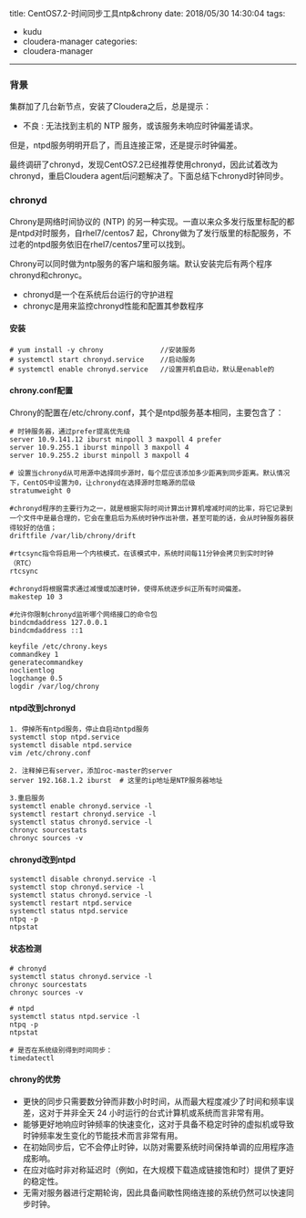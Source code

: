 

title: CentOS7.2-时间同步工具ntp&chrony
date: 2018/05/30 14:30:04
tags:
- kudu
- cloudera-manager
categories:
- cloudera-manager

---

### 背景

集群加了几台新节点，安装了Cloudera之后，总是提示：

- 不良 : 无法找到主机的 NTP 服务，或该服务未响应时钟偏差请求。

但是，ntpd服务明明开启了，而且连接正常，还是提示时钟偏差。

最终调研了chronyd，发现CentOS7.2已经推荐使用chronyd，因此试着改为chronyd，重启Cloudera agent后问题解决了。下面总结下chronyd时钟同步。

<!--more-->

### chronyd

Chrony是网络时间协议的 (NTP) 的另一种实现。一直以来众多发行版里标配的都是ntpd对时服务，自rhel7/centos7 起，Chrony做为了发行版里的标配服务，不过老的ntpd服务依旧在rhel7/centos7里可以找到。

Chrony可以同时做为ntp服务的客户端和服务端。默认安装完后有两个程序chronyd和chronyc。

- chronyd是一个在系统后台运行的守护进程
- chronyc是用来监控chronyd性能和配置其参数程序

#### 安装

```
# yum install -y chrony              //安装服务
# systemctl start chronyd.service    //启动服务
# systemctl enable chronyd.service   //设置开机自启动，默认是enable的

```

#### chrony.conf配置

Chrony的配置在/etc/chrony.conf，其个是ntpd服务基本相同，主要包含了：

```
# 时钟服务器，通过prefer提高优先级
server 10.9.141.12 iburst minpoll 3 maxpoll 4 prefer
server 10.9.255.1 iburst minpoll 3 maxpoll 4 
server 10.9.255.2 iburst minpoll 3 maxpoll 4 

# 设置当chronyd从可用源中选择同步源时，每个层应该添加多少距离到同步距离。默认情况下，CentOS中设置为0，让chronyd在选择源时忽略源的层级
stratumweight 0

#chronyd程序的主要行为之一，就是根据实际时间计算出计算机增减时间的比率，将它记录到一个文件中是最合理的，它会在重启后为系统时钟作出补偿，甚至可能的话，会从时钟服务器获得较好的估值；
driftfile /var/lib/chrony/drift

#rtcsync指令将启用一个内核模式，在该模式中，系统时间每11分钟会拷贝到实时时钟（RTC）
rtcsync

#chronyd将根据需求通过减慢或加速时钟，使得系统逐步纠正所有时间偏差。
makestep 10 3

#允许你限制chronyd监听哪个网络接口的命令包
bindcmdaddress 127.0.0.1
bindcmdaddress ::1

keyfile /etc/chrony.keys
commandkey 1
generatecommandkey
noclientlog
logchange 0.5
logdir /var/log/chrony
```

#### ntpd改到chronyd

```
1. 停掉所有ntpd服务，停止自启动ntpd服务
systemctl stop ntpd.service
systemctl disable ntpd.service
vim /etc/chrony.conf

2. 注释掉已有server，添加roc-master的server
server 192.168.1.2 iburst  # 这里的ip地址是NTP服务器地址

3.重启服务
systemctl enable chronyd.service -l
systemctl restart chronyd.service -l
systemctl status chronyd.service -l
chronyc sourcestats
chronyc sources -v
```

#### chronyd改到ntpd

```
systemctl disable chronyd.service -l
systemctl stop chronyd.service -l
systemctl status chronyd.service -l
systemctl restart ntpd.service
systemctl status ntpd.service
ntpq -p
ntpstat
```

#### 状态检测

```
# chronyd
systemctl status chronyd.service -l
chronyc sourcestats
chronyc sources -v

# ntpd
systemctl status ntpd.service -l
ntpq -p
ntpstat

# 是否在系统级别得到时间同步：
timedatectl
```

#### chrony的优势

- 更快的同步只需要数分钟而非数小时时间，从而最大程度减少了时间和频率误差，这对于并非全天 24 小时运行的台式计算机或系统而言非常有用。
- 能够更好地响应时钟频率的快速变化，这对于具备不稳定时钟的虚拟机或导致时钟频率发生变化的节能技术而言非常有用。
- 在初始同步后，它不会停止时钟，以防对需要系统时间保持单调的应用程序造成影响。
- 在应对临时非对称延迟时（例如，在大规模下载造成链接饱和时）提供了更好的稳定性。
- 无需对服务器进行定期轮询，因此具备间歇性网络连接的系统仍然可以快速同步时钟。


